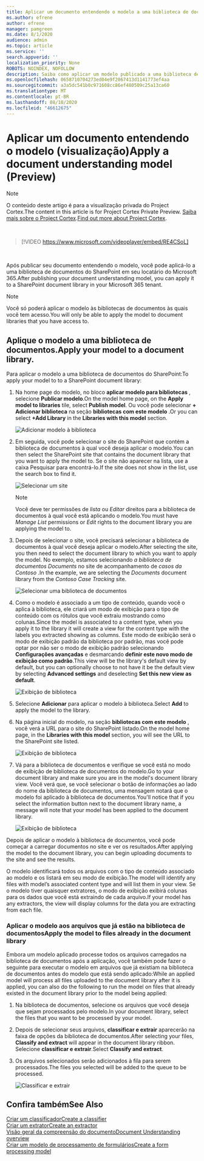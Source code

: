 ```yaml
---
title: Aplicar um documento entendendo o modelo a uma biblioteca de documentos (visualização)
ms.author: efrene
author: efrene
manager: pamgreen
ms.date: 8/1/2020
audience: admin
ms.topic: article
ms.service: ''
search.appverid: ''
localization_priority: None
ROBOTS: NOINDEX, NOFOLLOW
description: Saiba como aplicar um modelo publicado a uma biblioteca de documentos do SharePoint.
ms.openlocfilehash: 0658710704273ed04e9f2067413d1141773ef4aa
ms.sourcegitcommit: a3a5dc541b0c971608cc86ef480509c25a13ca60
ms.translationtype: MT
ms.contentlocale: pt-BR
ms.lasthandoff: 08/10/2020
ms.locfileid: "46612675"
---
```

# <a name="apply-a-document-understanding-model-preview"></a><span data-ttu-id="8a92f-103">Aplicar um documento entendendo o modelo (visualização)</span><span class="sxs-lookup"><span data-stu-id="8a92f-103">Apply a document understanding model (Preview)</span></span>

> [!Note] 
> <span data-ttu-id="8a92f-104">O conteúdo deste artigo é para a visualização privada do Project Cortex.</span><span class="sxs-lookup"><span data-stu-id="8a92f-104">The content in this article is for Project Cortex Private Preview.</span></span> <span data-ttu-id="8a92f-105">[Saiba mais sobre o Project Cortex](https://aka.ms/projectcortex).</span><span class="sxs-lookup"><span data-stu-id="8a92f-105">[Find out more about Project Cortex](https://aka.ms/projectcortex).</span></span>

</br>

> [!VIDEO https://www.microsoft.com/videoplayer/embed/RE4CSoL]

</br>

<span data-ttu-id="8a92f-106">Após publicar seu documento entendendo o modelo, você pode aplicá-lo a uma biblioteca de documentos do SharePoint em seu locatário do Microsoft 365.</span><span class="sxs-lookup"><span data-stu-id="8a92f-106">After publishing your document understanding model, you can apply it to a SharePoint document library in your Microsoft 365 tenant.</span></span>

> [!Note]
> <span data-ttu-id="8a92f-107">Você só poderá aplicar o modelo às bibliotecas de documentos às quais você tem acesso.</span><span class="sxs-lookup"><span data-stu-id="8a92f-107">You will only be able to apply the model to document libraries that you have access to.</span></span>


## <a name="apply-your-model-to-a-document-library"></a><span data-ttu-id="8a92f-108">Aplique o modelo a uma biblioteca de documentos.</span><span class="sxs-lookup"><span data-stu-id="8a92f-108">Apply your model to a document library.</span></span>

<span data-ttu-id="8a92f-109">Para aplicar o modelo a uma biblioteca de documentos do SharePoint:</span><span class="sxs-lookup"><span data-stu-id="8a92f-109">To apply your model to to a SharePoint document library:</span></span>

1. <span data-ttu-id="8a92f-110">Na home page do modelo, no bloco **aplicar modelo para bibliotecas** , selecione **Publicar modelo**.</span><span class="sxs-lookup"><span data-stu-id="8a92f-110">On the model home page, on the **Apply model to libraries** tile, select **Publish model**.</span></span> <span data-ttu-id="8a92f-111">Ou você pode selecionar **+ Adicionar biblioteca** na seção **bibliotecas com este modelo** .</span><span class="sxs-lookup"><span data-stu-id="8a92f-111">Or you can  select  **+Add Library** in the **Libraries with this model** section.</span></span> </br>

    ![Adicionar modelo à biblioteca](../media/content-understanding/apply-to-library.png)</br>

2. <span data-ttu-id="8a92f-113">Em seguida, você pode selecionar o site do SharePoint que contém a biblioteca de documentos à qual você deseja aplicar o modelo.</span><span class="sxs-lookup"><span data-stu-id="8a92f-113">You can then select the SharePoint site that contains the document library that you want to apply the model to.</span></span> <span data-ttu-id="8a92f-114">Se o site não aparecer na lista, use a caixa Pesquisar para encontrá-lo.</span><span class="sxs-lookup"><span data-stu-id="8a92f-114">If the site does not show in the list, use the search box to find it.</span></span></br>

    ![Selecionar um site](../media/content-understanding/site-search.png)</br>

    > [!Note]
    > <span data-ttu-id="8a92f-116">Você deve ter permissões de *lista* ou *Editar* direitos para a biblioteca de documentos à qual você está aplicando o modelo.</span><span class="sxs-lookup"><span data-stu-id="8a92f-116">You must have *Manage List* permissions or *Edit* rights to the document library you are applying the model to.</span></span></br>

3. <span data-ttu-id="8a92f-117">Depois de selecionar o site, você precisará selecionar a biblioteca de documentos à qual você deseja aplicar o modelo.</span><span class="sxs-lookup"><span data-stu-id="8a92f-117">After selecting the site, you then need to select the document library to which you want to apply the model.</span></span> <span data-ttu-id="8a92f-118">No exemplo, estamos selecionando *a biblioteca de documentos Documents* no site de acompanhamento de *casos da Contoso* .</span><span class="sxs-lookup"><span data-stu-id="8a92f-118">In the example, we are selecting the *Documents* document library from the *Contoso Case Tracking* site.</span></span></br>

    ![Selecionar uma biblioteca de documentos](../media/content-understanding/select-doc-library.png)</br>

4. <span data-ttu-id="8a92f-120">Como o modelo é associado a um tipo de conteúdo, quando você o aplica à biblioteca, ele criará um modo de exibição para o tipo de conteúdo com os rótulos que você extraiu mostrando como colunas.</span><span class="sxs-lookup"><span data-stu-id="8a92f-120">Since the model is associated to a content type, when you apply it to the library it will create a view for the content type with the labels you extracted showing as columns.</span></span> <span data-ttu-id="8a92f-121">Este modo de exibição será o modo de exibição padrão da biblioteca por padrão, mas você pode optar por não ser o modo de exibição padrão selecionando **Configurações avançadas** e desmarcando **definir este novo modo de exibição como padrão**.</span><span class="sxs-lookup"><span data-stu-id="8a92f-121">This view will be the library's default view by default, but you can optionally choose to not have it be the default view by selecting **Advanced settings** and deselecting **Set this new view as default**.</span></span></br>

    ![Exibição de biblioteca](../media/content-understanding/library-view.png)</br>

5. <span data-ttu-id="8a92f-123">Selecione **Adicionar** para aplicar o modelo à biblioteca.</span><span class="sxs-lookup"><span data-stu-id="8a92f-123">Select **Add** to apply the model to the library.</span></span> 
6. <span data-ttu-id="8a92f-124">Na página inicial do modelo, na seção **bibliotecas com este modelo** , você verá a URL para o site do SharePoint listado.</span><span class="sxs-lookup"><span data-stu-id="8a92f-124">On the model home page, in the **Libraries with this model** section, you will see the URL to the SharePoint site listed.</span></span></br>

    ![Exibição de biblioteca](../media/content-understanding/selected-library.png)</br>

7. <span data-ttu-id="8a92f-126">Vá para a biblioteca de documentos e verifique se você está no modo de exibição de biblioteca de documentos do modelo.</span><span class="sxs-lookup"><span data-stu-id="8a92f-126">Go to your document library and make sure you are in the model's document library view.</span></span> <span data-ttu-id="8a92f-127">Você verá que, se você selecionar o botão de informações ao lado do nome da biblioteca de documentos, uma mensagem notará que o modelo foi aplicado à biblioteca de documentos.</span><span class="sxs-lookup"><span data-stu-id="8a92f-127">You'll notice that if you select the information button next to the document library name, a message will note that your model has been applied to the document library.</span></span>

    ![Exibição de biblioteca](../media/content-understanding/info-du.png)</br> 


<span data-ttu-id="8a92f-129">Depois de aplicar o modelo à biblioteca de documentos, você pode começar a carregar documentos no site e ver os resultados.</span><span class="sxs-lookup"><span data-stu-id="8a92f-129">After applying the model to the document library, you can begin uploading documents to the site and see the results.</span></span>

<span data-ttu-id="8a92f-130">O modelo identificará todos os arquivos com o tipo de conteúdo associado ao modelo e os listará em seu modo de exibição.</span><span class="sxs-lookup"><span data-stu-id="8a92f-130">The model will identify any files with model’s associated content type and will list them in your view.</span></span> <span data-ttu-id="8a92f-131">Se o modelo tiver quaisquer extratores, o modo de exibição exibirá colunas para os dados que você está extraindo de cada arquivo.</span><span class="sxs-lookup"><span data-stu-id="8a92f-131">If your model has any extractors, the view will display columns for the data you are extracting from each file.</span></span>

### <a name="apply-the-model-to-files-already-in-the-document-library"></a><span data-ttu-id="8a92f-132">Aplicar o modelo aos arquivos que já estão na biblioteca de documentos</span><span class="sxs-lookup"><span data-stu-id="8a92f-132">Apply the model to files already in the document library</span></span>

<span data-ttu-id="8a92f-133">Embora um modelo aplicado processe todos os arquivos carregados na biblioteca de documentos após a aplicação, você também pode fazer o seguinte para executar o modelo em arquivos que já existiam na biblioteca de documentos antes do modelo que está sendo aplicado:</span><span class="sxs-lookup"><span data-stu-id="8a92f-133">While an applied model will process all files uploaded to the document library after it is applied, you can also do the following to run the model on files that already existed in the document library prior to the model being applied:</span></span>

1. <span data-ttu-id="8a92f-134">Na biblioteca de documentos, selecione os arquivos que você deseja que sejam processados pelo modelo.</span><span class="sxs-lookup"><span data-stu-id="8a92f-134">In your document library, select the files that you want to be processed by your model.</span></span>
2. <span data-ttu-id="8a92f-135">Depois de selecionar seus arquivos, **classificar e extrair** aparecerão na faixa de opções da biblioteca de documentos.</span><span class="sxs-lookup"><span data-stu-id="8a92f-135">After selecting your files, **Classify and extract** will appear in the document library ribbon.</span></span> <span data-ttu-id="8a92f-136">Selecione **classificar e extrair**.</span><span class="sxs-lookup"><span data-stu-id="8a92f-136">Select **Classify and extract**.</span></span>
3. <span data-ttu-id="8a92f-137">Os arquivos selecionados serão adicionados à fila para serem processados.</span><span class="sxs-lookup"><span data-stu-id="8a92f-137">The files you selected will be added to the queue to be processed.</span></span>

      ![Classificar e extrair](../media/content-understanding/extract-classify.png)</br> 





## <a name="see-also"></a><span data-ttu-id="8a92f-139">Confira também</span><span class="sxs-lookup"><span data-stu-id="8a92f-139">See Also</span></span>
[<span data-ttu-id="8a92f-140">Criar um classificador</span><span class="sxs-lookup"><span data-stu-id="8a92f-140">Create a classifier</span></span>](create-a-classifier.md)</br>
[<span data-ttu-id="8a92f-141">Criar um extrator</span><span class="sxs-lookup"><span data-stu-id="8a92f-141">Create an extractor</span></span>](create-an-extractor.md)</br>
[<span data-ttu-id="8a92f-142">Visão geral da compreensão do documento</span><span class="sxs-lookup"><span data-stu-id="8a92f-142">Document Understanding overview</span></span>](document-understanding-overview.md)</br>
[<span data-ttu-id="8a92f-143">Criar um modelo de processamento de formulários</span><span class="sxs-lookup"><span data-stu-id="8a92f-143">Create a form processing model</span></span>](create-a-form-processing-model.md)  




